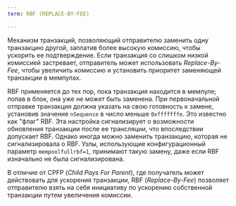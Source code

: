 ```yaml
---
term: RBF (REPLACE-BY-FEE)

---
```

Механизм транзакций, позволяющий отправителю заменить одну транзакцию другой, заплатив более высокую комиссию, чтобы ускорить ее подтверждение. Если транзакция со слишком низкой комиссией застревает, отправитель может использовать *Replace-By-Fee*, чтобы увеличить комиссию и установить приоритет заменяющей транзакции в мемпулах.

RBF применяется до тех пор, пока транзакция находится в мемпуле; попав в блок, она уже не может быть заменена. При первоначальной отправке транзакция должна указать на свою готовность к замене, установив значение `nSequence` в число меньше `0xfffffffe`. Это известно как "флаг" RBF. Эта настройка сигнализирует о возможности обновления транзакции после ее трансляции, что впоследствии допускает RBF. Однако иногда можно заменить транзакцию, которая не сигнализировала о RBF. Узлы, использующие конфигурационный параметр `mempoolfullrbf=1`, принимают такую замену, даже если RBF изначально не была сигнализирована.

В отличие от CPFP (*Child Pays For Parent*), где получатель может действовать для ускорения транзакции, RBF (*Replace-By-Fee*) позволяет отправителю взять на себя инициативу по ускорению собственной транзакции путем увеличения комиссии.